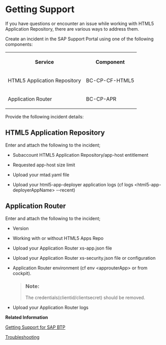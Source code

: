 <!-- loio9220a2fd35d84c888c0ae870ca62bfb7 -->

# Getting Support

If you have questions or encounter an issue while working with HTML5 Application Repository, there are various ways to address them.

Create an incident in the SAP Support Portal using one of the following components:


<table>
<tr>
<th valign="top">

Service

</th>
<th valign="top">

Component

</th>
</tr>
<tr>
<td valign="top">

HTML5 Application Repository

</td>
<td valign="top">

BC-CP-CF-HTML5

</td>
</tr>
<tr>
<td valign="top">

Application Router

</td>
<td valign="top">

BC-CP-APR

</td>
</tr>
</table>

Provide the following incident details:



<a name="loio9220a2fd35d84c888c0ae870ca62bfb7__section_bsb_mdf_33b"/>

## HTML5 Application Repository

Enter and attach the following to the incident;

-   Subaccount HTML5 Application Repository/app-host entitlement

-   Requested app-host size limit

-   Upload your mtad.yaml file

-   Upload your html5-app-deployer application logs \(cf logs <html5-app-deployerAppName\> --recent\)




<a name="loio9220a2fd35d84c888c0ae870ca62bfb7__section_bkh_xcf_33b"/>

## Application Router

Enter and attach the following to the incident;

-   Version

-   Working with or without HTML5 Apps Repo

-   Upload your Application Router xs-app.json file

-   Upload your Application Router xs-security.json file or configuration

-   Application Router environment \(cf env <approuterApp\> or from cockpit\).

    > ### Note:  
    > The credentials\(clientid/clientsecret\) should be removed.

-   Upload your Application Router logs


**Related Information**  


[Getting Support for SAP BTP](../70-getting-support/getting-support-5dd7398.md "To get assistance, use the available support channels provided by SAP for Me.")

[Troubleshooting](troubleshooting-ae1d53e.md "A troubleshooting guide for HTML5 application repository.")

